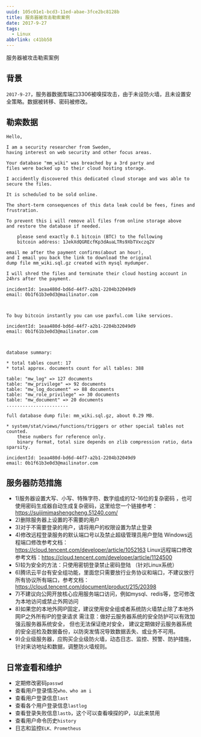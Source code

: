 ```yaml
---
uuid: 105c01e1-bcd3-11ed-abae-3fce2bc8128b
title: 服务器被攻击勒索案例
date: 2017-9-27
tags:
  - Linux
abbrlink: c41bb58
---
```


服务器被攻击勒索案例

<!--more-->

## 背景
``2017-9-27``，服务器数据库端口3306被嗅探攻击，由于未设防火墙，且未设置安全策略。数据被转移、密码被修改。

## 勒索数据

```
Hello,

I am a security researcher from Sweden, 
having interest on web security and other focus areas.

Your database "mm_wiki" was breached by a 3rd party and
files were backed up to their cloud hosting storage.

I accidently discovered this dedicated cloud storage and was able to secure the files.

It is scheduled to be sold online.

The short-term consequences of this data leak could be fees, fines and frustration.

To prevent this i will remove all files from online storage above
and restore the database if needed.

    please send exactly 0.1 bitcoin (BTC) to the following 
    bitcoin address: 1JekXdQGREcfKp3dAuaLTRs9XbTVxczq2V

email me after the payment confirms(about an hour),
and I email you back the link to download the original 
dump file mm_wiki.sql.gz created with mysql mydumper.

I will shred the files and terminate their cloud hosting account in 24hrs after the payment.

incidentId: 1eaa480d-bd6d-44f7-a2b1-2204b32049d9
email: 0b1f61b3e0d3@mailinator.com



To buy bitcoin instantly you can use paxful.com like services.

incidentId: 1eaa480d-bd6d-44f7-a2b1-2204b32049d9
email: 0b1f61b3e0d3@mailinator.com



database summary:

* total tables count: 17
* total approx. documents count for all tables: 388

table: "mw_log" => 127 documents
table: "mw_privilege" => 92 documents
table: "mw_log_document" => 88 documents
table: "mw_role_privilege" => 30 documents
table: "mw_document" => 20 documents
.......................

full database dump file: mm_wiki.sql.gz, about 0.29 MB.

* system/stat/views/functions/triggers or other special tables not counted.
    these numbers for reference only.
    binary format, total size depends on zlib compression ratio, data sparsity.

incidentId: 1eaa480d-bd6d-44f7-a2b1-2204b32049d9
email: 0b1f61b3e0d3@mailinator.com
```

## 服务器防范措施

- 1)服务器设置大写、小写、特殊字符、数字组成的12-16位的复杂密码 ，也可使用密码生成器自动生成复杂密码，这里给您一个链接参考：https://suijimimashengcheng.51240.com/
- 2)删除服务器上设置的不需要的用户
- 3)对于不需要登录的用户，请将用户的权限设置为禁止登录
- 4)修改远程登录服务的默认端口号以及禁止超级管理员用户登陆
Windows远程端口修改参考文档：https://cloud.tencent.com/developer/article/1052163
Linux远程端口修改参考文档：https://cloud.tencent.com/developer/article/1124500
- 5)较为安全的方法：只使用密钥登录禁止密码登陆 （针对Linux系统）
- 6)腾讯云平台有安全组功能，里面您只需要放行业务协议和端口，不建议放行所有协议所有端口，参考文档： https://cloud.tencent.com/document/product/215/20398
- 7)不建议向公网开放核心应用服务端口访问，例如mysql、redis等，您可修改为本地访问或禁止外网访问
- 8)如果您的本地外网IP固定，建议使用安全组或者系统防火墙禁止除了本地外网IP之外所有IP的登录请求
需注意：做好云服务器系统的安全防护可以有效加强云服务器系统安全， 但也无法保证绝对安全， 建议定期做好云服务器系统的安全巡检及数据备份，以防突发情况导致数据丢失、或业务不可用。
- 9)企业级服务器，应购买企业级防火墙，动态日志、监控、预警、防护措施，针对来访地址和数据，调整防火墙规则。


## 日常查看和维护

- 定期修改密码``passwd``
- 查看用户登录情况``who、who am i``
- 查看用户登录信息``last``
- 查看各个用户登录信息``lastlog``
- 查看登录失败信息``lastb``，这个可以查看嗅探的IP，以此来禁用
- 查看用户命令历史``history``
- 日志和监控``ELK、Prometheus``